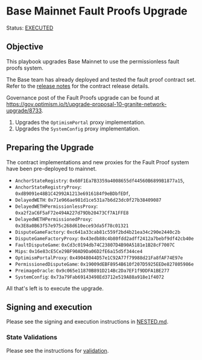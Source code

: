 # Base Mainnet Fault Proofs Upgrade

Status: [EXECUTED](https://etherscan.io/tx/0x2476bda1e2cc0f2a501876532cacf1d267fc9be8f07271b75e512e3b6c927639)

## Objective

This playbook upgrades Base Mainnet to use the permissionless fault proofs system.

The Base team has already deployed and tested the fault proof contract set. Refer to the [release notes](https://github.com/ethereum-optimism/optimism/releases/tag/op-contracts%2Fv1.6.0) for the contract release details.

Governance post of the Fault Proofs upgrade can be found at https://gov.optimism.io/t/upgrade-proposal-10-granite-network-upgrade/8733.

1. Upgrades the `OptimismPortal` proxy implementation.
2. Upgrades the `SystemConfig` proxy implementation.

## Preparing the Upgrade

The contract implementations and new proxies for the Fault Proof system have been pre-deployed to mainnet.

- `AnchorStateRegistry`: `0x60F1Ea7B3359a4008655df44560B6899B1877a15`,
- `AnchorStateRegistryProxy`: `0xdB9091e48B1C42992A1213e6916184f9eBDbfEDf`,
- `DelayedWETH`: `0x71e966ae981d1ce531a7b6d23dc0f27b38409087`
- `DelayedWETHPermissionlessProxy`: `0xa2f2aC6F5aF72e494A227d79Db20473Cf7A1FFE8`
- `DelayedWETHPermissionedProxy`: `0x3E8a0B63f57e975c268d610ece93da5f78c01321`
- `DisputeGameFactory`: `0xc641a33cab81c559f2bd4b21ea34c290e2440c2b`
- `DisputeGameFactoryProxy`: `0x43edb88c4b80fdd2adff2412a7bebf9df42cb40e`
- `FaultDisputeGame`: `0xCd3c0194db74C23807D4B90A5181e1B28cF7007C`
- `Mips`: `0x16e83cE5Ce29BF90AD9Da06D2fE6a15d5f344ce4`
- `OptimismPortalProxy`: `0x49048044D57e1C92A77f79988d21Fa8fAF74E97e`
- `PermissionedDisputeGame`: `0x19009dEBF8954B610f207D5925EEDe827805986e`
- `PreimageOracle`: `0x9c065e11870B891D214Bc2Da7EF1f9DDFA1BE277`
- `SystemConfig`: `0x73a79Fab69143498Ed3712e519A88a918e1f4072`

All that's left is to execute the upgrade.


## Signing and execution

Please see the signing and execution instructions in [NESTED.md](../../../NESTED.md).

### State Validations

Please see the instructions for [validation](./VALIDATION.md).
